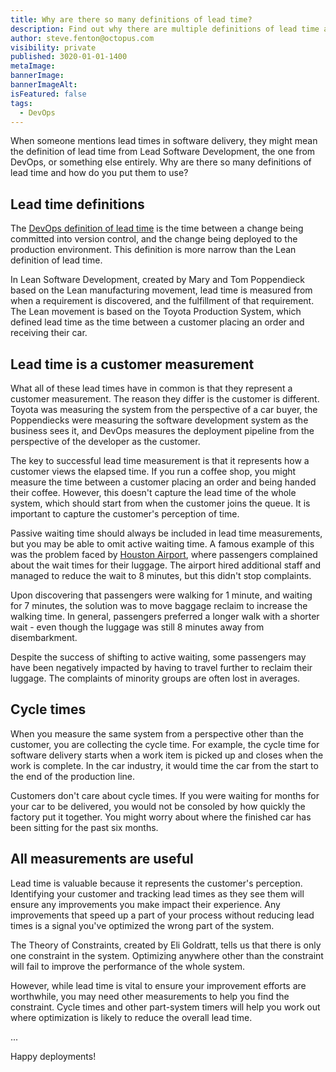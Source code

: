 ```yaml
---
title: Why are there so many definitions of lead time?
description: Find out why there are multiple definitions of lead time and how you can use them to improve software delivery.
author: steve.fenton@octopus.com
visibility: private
published: 3020-01-01-1400
metaImage: 
bannerImage: 
bannerImageAlt: 
isFeatured: false
tags: 
  - DevOps
---
```


When someone mentions lead times in software delivery, they might mean the definition of lead time from Lead Software Development, the one from DevOps, or something else entirely. Why are there so many definitions of lead time and how do you put them to use?

## Lead time definitions

The [DevOps definition of lead time](https://octopus.com/devops/metrics/) is the time between a change being committed into version control, and the change being deployed to the production environment. This definition is more narrow than the Lean definition of lead time.

In Lean Software Development, created by Mary and Tom Poppendieck based on the Lean manufacturing movement, lead time is measured from when a requirement is discovered, and the fulfillment of that requirement. The Lean movement is based on the Toyota Production System, which defined lead time as the time between a customer placing an order and receiving their car.

## Lead time is a customer measurement

What all of these lead times have in common is that they represent a customer measurement. The reason they differ is the customer is different. Toyota was measuring the system from the perspective of a car buyer, the Poppendiecks were measuring the software development system as the business sees it, and DevOps measures the deployment pipeline from the perspective of the developer as the customer.

The key to successful lead time measurement is that it represents how a customer views the elapsed time. If you run a coffee shop, you might measure the time between a customer placing an order and being handed their coffee. However, this doesn't capture the lead time of the whole system, which should start from when the customer joins the queue. It is important to capture the customer's perception of time.

Passive waiting time should always be included in lead time measurements, but you may be able to omit active waiting time. A famous example of this was the problem faced by [Houston Airport](https://www.theguardian.com/lifeandstyle/2018/sep/07/how-to-beat-bottlenecks-oliver-burkeman), where passengers complained about the wait times for their luggage. The airport hired additional staff and managed to reduce the wait to 8 minutes, but this didn't stop complaints.

Upon discovering that passengers were walking for 1 minute, and waiting for 7 minutes, the solution was to move baggage reclaim to increase the walking time. In general, passengers preferred a longer walk with a shorter wait - even though the luggage was still 8 minutes away from disembarkment.

Despite the success of shifting to active waiting, some passengers may have been negatively impacted by having to travel further to reclaim their luggage. The complaints of minority groups are often lost in averages.

## Cycle times

When you measure the same system from a perspective other than the customer, you are collecting the cycle time. For example, the cycle time for software delivery starts when a work item is picked up and closes when the work is complete. In the car industry, it would time the car from the start to the end of the production line.

Customers don't care about cycle times. If you were waiting for months for your car to be delivered, you would not be consoled by how quickly the factory put it together. You might worry about where the finished car has been sitting for the past six months.

## All measurements are useful

Lead time is valuable because it represents the customer's perception. Identifying your customer and tracking lead times as they see them will ensure any improvements you make impact their experience. Any improvements that speed up a part of your process without reducing lead times is a signal you've optimized the wrong part of the system.

The Theory of Constraints, created by Eli Goldratt, tells us that there is only one constraint in the system. Optimizing anywhere other than the constraint will fail to improve the performance of the whole system.

However, while lead time is vital to ensure your improvement efforts are worthwhile, you may need other measurements to help you find the constraint. Cycle times and other part-system timers will help you work out where optimization is likely to reduce the overall lead time.

...

Happy deployments!